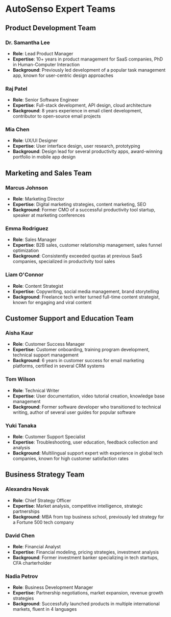 # AutoSenso Expert Teams

## Product Development Team

### Dr. Samantha Lee
- **Role**: Lead Product Manager
- **Expertise**: 10+ years in product management for SaaS companies, PhD in Human-Computer Interaction
- **Background**: Previously led development of a popular task management app, known for user-centric design approaches

### Raj Patel
- **Role**: Senior Software Engineer
- **Expertise**: Full-stack development, API design, cloud architecture
- **Background**: 8 years experience in email client development, contributor to open-source email projects

### Mia Chen
- **Role**: UX/UI Designer
- **Expertise**: User interface design, user research, prototyping
- **Background**: Design lead for several productivity apps, award-winning portfolio in mobile app design

## Marketing and Sales Team

### Marcus Johnson
- **Role**: Marketing Director
- **Expertise**: Digital marketing strategies, content marketing, SEO
- **Background**: Former CMO of a successful productivity tool startup, speaker at marketing conferences

### Emma Rodriguez
- **Role**: Sales Manager
- **Expertise**: B2B sales, customer relationship management, sales funnel optimization
- **Background**: Consistently exceeded quotas at previous SaaS companies, specialized in productivity tool sales

### Liam O'Connor
- **Role**: Content Strategist
- **Expertise**: Copywriting, social media management, brand storytelling
- **Background**: Freelance tech writer turned full-time content strategist, known for engaging and viral content

## Customer Support and Education Team

### Aisha Kaur
- **Role**: Customer Success Manager
- **Expertise**: Customer onboarding, training program development, technical support management
- **Background**: 6 years in customer success for email marketing platforms, certified in several CRM systems

### Tom Wilson
- **Role**: Technical Writer
- **Expertise**: User documentation, video tutorial creation, knowledge base management
- **Background**: Former software developer who transitioned to technical writing, author of several user guides for popular software

### Yuki Tanaka
- **Role**: Customer Support Specialist
- **Expertise**: Troubleshooting, user education, feedback collection and analysis
- **Background**: Multilingual support expert with experience in global tech companies, known for high customer satisfaction rates

## Business Strategy Team

### Alexandra Novak
- **Role**: Chief Strategy Officer
- **Expertise**: Market analysis, competitive intelligence, strategic partnerships
- **Background**: MBA from top business school, previously led strategy for a Fortune 500 tech company

### David Chen
- **Role**: Financial Analyst
- **Expertise**: Financial modeling, pricing strategies, investment analysis
- **Background**: Former investment banker specializing in tech startups, CFA charterholder

### Nadia Petrov
- **Role**: Business Development Manager
- **Expertise**: Partnership negotiations, market expansion, revenue growth strategies
- **Background**: Successfully launched products in multiple international markets, fluent in 4 languages